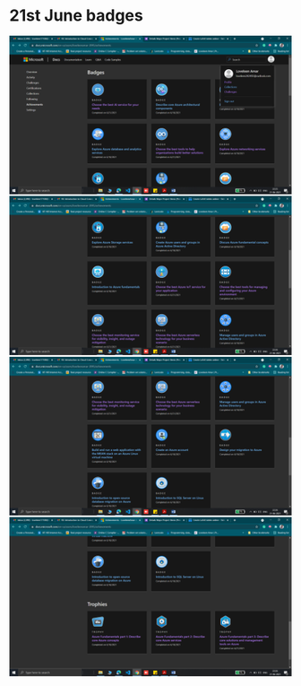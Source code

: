 # 21st June badges


<img src="https://github.com/loveleen-amar/267081_Microsoft-Azure-Badges/blob/main/21st%20June%20badges/21st%20June%201.png" width="800">  
<img src="https://github.com/loveleen-amar/267081_Microsoft-Azure-Badges/blob/main/21st%20June%20badges/21st%20June%202.png" width="800">  
<img src="https://github.com/loveleen-amar/267081_Microsoft-Azure-Badges/blob/main/21st%20June%20badges/21st%20June%203.png" width="800"> 
<img src= "https://github.com/loveleen-amar/267081_Microsoft-Azure-Badges/blob/main/21st%20June%20badges/21st%20June%204.png" width="800">

